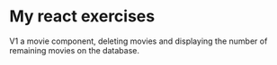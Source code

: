 # My react exercises 
V1 a movie component, deleting movies and displaying the number of remaining movies on the database.
